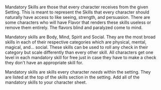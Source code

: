 Mandatory Skills are those that every character receives from the given Setting. This is meant to represent the Skills that every character should naturally have access to like seeing, strength, and persuasion. There are some characters who will have Flavor that renders these skills useless or remove them entirely. The flavors blind and paralyzed come to mind.

Mandatory skills are Body, Mind, Spirit and Social. They are the most broad skills in each of their respective categories which are physical, mental, magical, and... social. These skills can be used to roll any check in their category but scale differently than every other skill. All characters get one level in each mandatory skill for free just in case they have to make a check they don't have an appropriate skill for.

Mandatory skills are skills every character _needs_ within the setting. They are listed at the top of the skills section in the setting. Add all of the mandatory skills to your character sheet. 